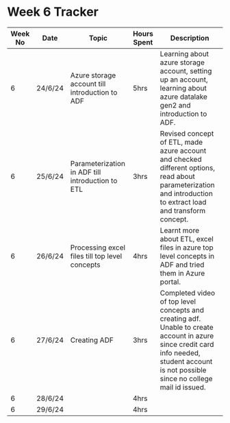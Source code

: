 # Week 6 Tracker

| Week No | Date    | Topic                                   | Hours Spent | Description                                                                                                                                                                        |
| ------- | ------- | --------------------------------------- | ----------- | ---------------------------------------------------------------------------------------------------------------------------------------------------------------------------------- |
| 6       | 24/6/24 | Azure storage account till introduction to ADF | 5hrs        | Learning about azure storage account, setting up an account, learning about azure datalake gen2 and introduction to ADF. |
| 6       | 25/6/24 | Parameterization in ADF till introduction to ETL                                        | 3hrs        | Revised concept of ETL, made azure account and checked different options, read about parameterization and introduction to extract load and transform concept.
| 6       | 26/6/24 | Processing excel files till top level concepts                                        | 4hrs        | Learnt more about ETL, excel files in azure top level concepts in ADF and tried them in Azure portal.
| 6       | 27/6/24 |  Creating ADF                                      | 3hrs        | Completed video of top level concepts and creating adf. Unable to create account in azure since credit card info needed, student account is not possible since no college mail id issued.
| 6       | 28/6/24 |                                         | 4hrs        |
| 6       | 29/6/24  |                                         | 4hrs        |
